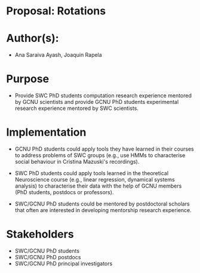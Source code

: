 Proposal: Rotations
===================

# Author(s):

- Ana Saraiva Ayash, Joaquin Rapela


# Purpose

- Provide SWC PhD students computation research experience mentored by GCNU scientists and
  provide GCNU PhD students experimental research experience mentored by SWC scientists.


# Implementation

- GCNU PhD students could apply tools they have learned in their courses to  address problems of SWC groups (e.g., use HMMs to characterise social behaviour in Cristina Mazuski's recordings).

- SWC PhD students could apply tools learned in the theoretical Neuroscience course (e.g., linear regression, dynamical systems analysis) to characterise their data with the help of GCNU members (PhD students, postdocs or professors).

- SWC/GCNU PhD students could be mentored by postdoctoral scholars that often are interested in developing mentorship research experience.

# Stakeholders

- SWC/GCNU PhD students
- SWC/GCNU PhD postdocs
- SWC/GCNU PhD principal investigators

